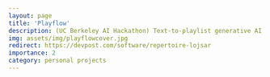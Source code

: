```yaml
---
layout: page
title: 'Playflow'
description: (UC Berkeley AI Hackathon) Text-to-playlist generative AI + Spotify integration + gallery.
img: assets/img/playflowcover.jpg
redirect: https://devpost.com/software/repertoire-lojsar
importance: 2
category: personal projects
---
```


